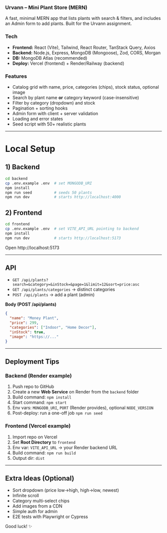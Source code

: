 ### Urvann – Mini Plant Store (MERN)

A fast, minimal MERN app that lists plants with search & filters, and includes an Admin form to add plants. Built for the Urvann assignment.

### Tech
- **Frontend:** React (Vite), Tailwind, React Router, TanStack Query, Axios
- **Backend:** Node.js, Express, MongoDB (Mongoose), Zod, CORS, Morgan
- **DB:** MongoDB Atlas (recommended)
- **Deploy:** Vercel (frontend) + Render/Railway (backend)

### Features
- Catalog grid with name, price, categories (chips), stock status, optional image
- Search by plant name **or** category keyword (case-insensitive)
- Filter by category (dropdown) and stock
- Pagination + sorting hooks
- Admin form with client + server validation
- Loading and error states
- Seed script with 50+ realistic plants

---

# Local Setup

## 1) Backend
```bash
cd backend
cp .env.example .env  # set MONGODB_URI
npm install
npm run seed          # seeds 50 plants
npm run dev           # starts http://localhost:4000
```

## 2) Frontend
```bash
cd frontend
cp .env.example .env  # set VITE_API_URL pointing to backend
npm install
npm run dev           # starts http://localhost:5173
```

Open http://localhost:5173

---

## API

- `GET /api/plants?search=&category=&inStock=&page=1&limit=12&sort=price:asc`
- `GET /api/plants/categories` → distinct categories
- `POST /api/plants` → add a plant (admin)

**Body (POST /api/plants)**
```json
{
  "name": "Money Plant",
  "price": 299,
  "categories": ["Indoor", "Home Decor"],
  "inStock": true,
  "image": "https://..."
}
```

---

## Deployment Tips

### Backend (Render example)
1. Push repo to GitHub
2. Create a new **Web Service** on Render from the `backend` folder
3. Build command: `npm install`
4. Start command: `npm start`
5. Env vars: `MONGODB_URI`, `PORT` (Render provides), optional `NODE_VERSION`
6. Post-deploy: run a one-off job `npm run seed`

### Frontend (Vercel example)
1. Import repo on Vercel
2. Set **Root Directory** to `frontend`
3. Env var: `VITE_API_URL` → your Render backend URL
4. Build command: `npm run build`
5. Output dir: `dist`

---

## Extra Ideas (Optional)
- Sort dropdown (price low→high, high→low, newest)
- Infinite scroll
- Category multi-select chips
- Add images from a CDN
- Simple auth for admin
- E2E tests with Playwright or Cypress

Good luck! ✨
